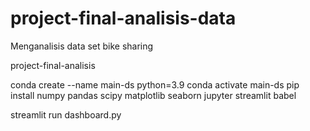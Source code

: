 # project-final-analisis-data
Menganalisis data set bike sharing

project-final-analisis

conda create --name main-ds python=3.9 conda activate main-ds pip install numpy pandas scipy matplotlib seaborn jupyter streamlit babel

streamlit run dashboard.py
